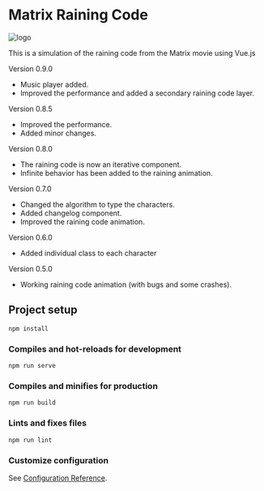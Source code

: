 # Matrix Raining Code
![logo](https://user-images.githubusercontent.com/57297760/133966291-a3c14b2d-f468-4721-9a02-467298b3465d.jpg)

This is a simulation of the raining code from the Matrix movie using Vue.js

Version 0.9.0

* Music player added.
* Improved the performance and added a secondary raining code layer.

Version 0.8.5

* Improved the performance.
* Added minor changes.

Version 0.8.0 

* The raining code is now an iterative component.
* Infinite behavior has been added to the raining animation.

Version 0.7.0

* Changed the algorithm to type the characters.
* Added changelog component.
* Improved the raining code animation.

Version 0.6.0

* Added individual class to each character

Version 0.5.0

* Working raining code animation (with bugs and some crashes).


## Project setup
```
npm install
```

### Compiles and hot-reloads for development
```
npm run serve
```

### Compiles and minifies for production
```
npm run build
```

### Lints and fixes files
```
npm run lint
```

### Customize configuration
See [Configuration Reference](https://cli.vuejs.org/config/).
